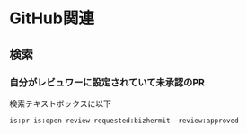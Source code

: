 # GitHub関連

## 検索

### 自分がレビュワーに設定されていて未承認のPR

検索テキストボックスに以下

```
is:pr is:open review-requested:bizhermit -review:approved 
```

